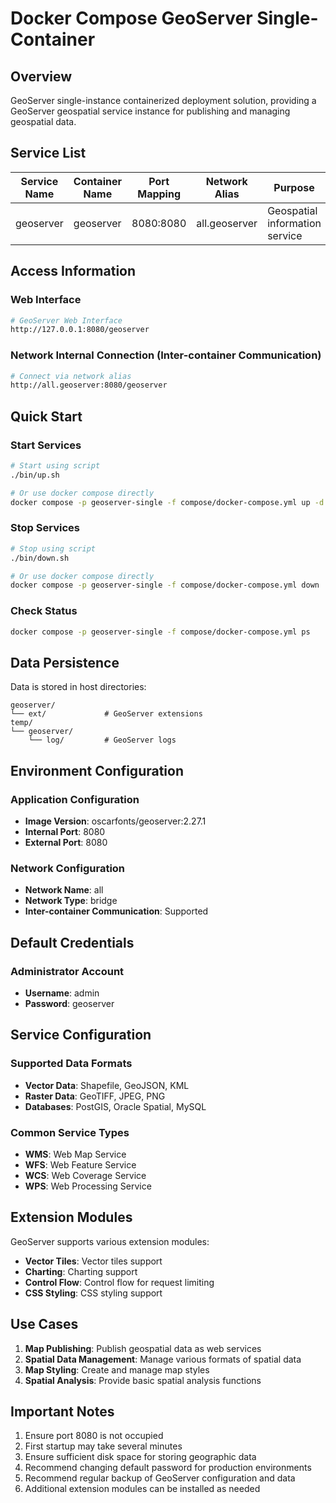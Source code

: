 # Docker Compose GeoServer Single-Container

## Overview

GeoServer single-instance containerized deployment solution, providing a GeoServer geospatial service instance for publishing and managing geospatial data.

## Service List

| Service Name | Container Name | Port Mapping | Network Alias | Purpose |
|--------------|----------------|--------------|---------------|---------|
| geoserver | geoserver | 8080:8080 | all.geoserver | Geospatial information service |

## Access Information

### Web Interface

```bash
# GeoServer Web Interface
http://127.0.0.1:8080/geoserver
```

### Network Internal Connection (Inter-container Communication)

```bash
# Connect via network alias
http://all.geoserver:8080/geoserver
```

## Quick Start

### Start Services

```bash
# Start using script
./bin/up.sh

# Or use docker compose directly
docker compose -p geoserver-single -f compose/docker-compose.yml up -d
```

### Stop Services

```bash
# Stop using script
./bin/down.sh

# Or use docker compose directly
docker compose -p geoserver-single -f compose/docker-compose.yml down
```

### Check Status

```bash
docker compose -p geoserver-single -f compose/docker-compose.yml ps
```

## Data Persistence

Data is stored in host directories:

```text
geoserver/
└── ext/             # GeoServer extensions
temp/
└── geoserver/
    └── log/         # GeoServer logs
```

## Environment Configuration

### Application Configuration

- **Image Version**: oscarfonts/geoserver:2.27.1
- **Internal Port**: 8080
- **External Port**: 8080

### Network Configuration

- **Network Name**: all
- **Network Type**: bridge
- **Inter-container Communication**: Supported

## Default Credentials

### Administrator Account

- **Username**: admin
- **Password**: geoserver

## Service Configuration

### Supported Data Formats

- **Vector Data**: Shapefile, GeoJSON, KML
- **Raster Data**: GeoTIFF, JPEG, PNG
- **Databases**: PostGIS, Oracle Spatial, MySQL

### Common Service Types

- **WMS**: Web Map Service
- **WFS**: Web Feature Service  
- **WCS**: Web Coverage Service
- **WPS**: Web Processing Service

## Extension Modules

GeoServer supports various extension modules:

- **Vector Tiles**: Vector tiles support
- **Charting**: Charting support
- **Control Flow**: Control flow for request limiting
- **CSS Styling**: CSS styling support

## Use Cases

1. **Map Publishing**: Publish geospatial data as web services
2. **Spatial Data Management**: Manage various formats of spatial data
3. **Map Styling**: Create and manage map styles
4. **Spatial Analysis**: Provide basic spatial analysis functions

## Important Notes

1. Ensure port 8080 is not occupied
2. First startup may take several minutes
3. Ensure sufficient disk space for storing geographic data
4. Recommend changing default password for production environments
5. Recommend regular backup of GeoServer configuration and data
6. Additional extension modules can be installed as needed
